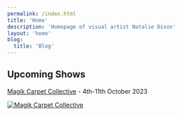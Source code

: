 ```yaml
---
permalink: /index.html
title: 'Home'
description: 'Homepage of visual artist Natalie Dixon'
layout: 'home'
blog:
  title: 'Blog'
---
```


## Upcoming Shows

[Magik Carpet Collective](https://dandelion.events/e/e98qe) - 4th-11th October 2023

[![Magik Carpet Collective](/assets/images/mcc-frome.jpeg "Magik Carpet Collective exhibition in Frome")](https://dandelion.events/e/e98qe)


